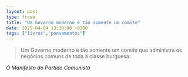 ```yaml
---
layout: post
type: frase
title: "Um Governo moderno é tão somente um comite"
date: 2025-04-04 13:30:00 -0300
tags: ["livros","pensamentos"]
---
```

<blockquote>
  Um Governo moderno é tão somente um comite que administra os negócios comuns de toda a classe burguesa.
</blockquote>
<cite>O Manifesto do Partido Comunista</cite>